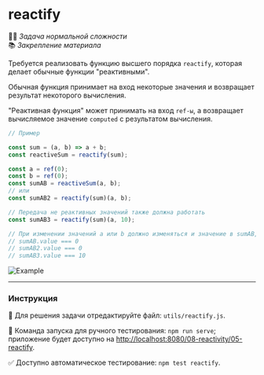 # reactify

👷🏻 _Задача нормальной сложности_\
📚 _Закрепление материала_

<!--start_statement-->

Требуется реализовать функцию высшего порядка `reactify`, которая делает обычные функции "реактивными".

Обычная функция принимает на вход некоторые значения и возвращает результат некоторого вычисления.

"Реактивная функция" может принимать на вход `ref-ы`, а возвращает вычисляемое значение `computed` с результатом
вычисления.

```javascript
// Пример

const sum = (a, b) => a + b;
const reactiveSum = reactify(sum);

const a = ref(0);
const b = ref(0);
const sumAB = reactiveSum(a, b);
// или
const sumAB2 = reactify(sum)(a, b);

// Передача не реактивных значений также должна работать
const sumAB3 = reactify(sum)(a, 10);

// При изменении значений a или b должно изменяться и значение в sumAB, sumAB2, sumAB3
// sumAB.value === 0
// sumAB2.value === 0
// sumAB3.value === 10
```

<img src="https://i.imgur.com/7oRrkcP.gif" alt="Example" />

<!--end_statement-->

---

### Инструкция

📝 Для решения задачи отредактируйте файл: `utils/reactify.js`.

🚀 Команда запуска для ручного тестирования: `npm run serve`;\
приложение будет доступно на [http://localhost:8080/08-reactivity/05-reactify](http://localhost:8080/08-reactivity/05-reactify).

✅ Доступно автоматическое тестирование: `npm test reactify`.
